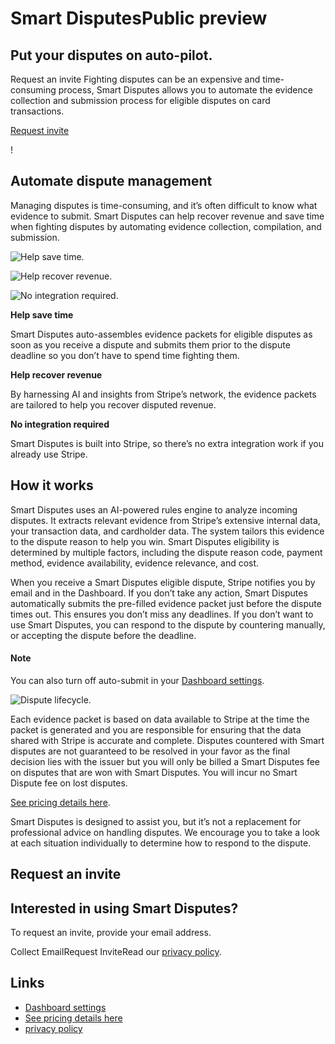 # Smart DisputesPublic preview

## Put your disputes on auto-pilot.

Request an invite
Fighting disputes can be an expensive and time-consuming process, Smart Disputes
allows you to automate the evidence collection and submission process for
eligible disputes on card transactions.

[Request
invite](https://docs.stripe.com/disputes/smart-disputes#request-an-invite)

!

## Automate dispute management

Managing disputes is time-consuming, and it’s often difficult to know what
evidence to submit. Smart Disputes can help recover revenue and save time when
fighting disputes by automating evidence collection, compilation, and
submission.

![Help save
time.](https://b.stripecdn.com/docs-statics-srv/assets/save-time.f510099858fb56db1483080a8a0324df.png)

![Help recover
revenue.](https://b.stripecdn.com/docs-statics-srv/assets/recover-revenue.af6bf2a5c9b0e7d2926d051d186c0c8d.png)

![No integration
required.](https://b.stripecdn.com/docs-statics-srv/assets/no-integration.26a884bdb47ec61f137f824b51f4e165.png)

**Help save time**

Smart Disputes auto-assembles evidence packets for eligible disputes as soon as
you receive a dispute and submits them prior to the dispute deadline so you
don’t have to spend time fighting them.

**Help recover revenue**

By harnessing AI and insights from Stripe’s network, the evidence packets are
tailored to help you recover disputed revenue.

**No integration required**

Smart Disputes is built into Stripe, so there’s no extra integration work if you
already use Stripe.

## How it works

Smart Disputes uses an AI-powered rules engine to analyze incoming disputes. It
extracts relevant evidence from Stripe’s extensive internal data, your
transaction data, and cardholder data. The system tailors this evidence to the
dispute reason to help you win. Smart Disputes eligibility is determined by
multiple factors, including the dispute reason code, payment method, evidence
availability, evidence relevance, and cost.

When you receive a Smart Disputes eligible dispute, Stripe notifies you by email
and in the Dashboard. If you don’t take any action, Smart Disputes automatically
submits the pre-filled evidence packet just before the dispute times out. This
ensures you don’t miss any deadlines. If you don’t want to use Smart Disputes,
you can respond to the dispute by countering manually, or accepting the dispute
before the deadline.

#### Note

You can also turn off auto-submit in your [Dashboard
settings](https://dashboard.stripe.com/settings/disputes).

![Dispute
lifecycle.](https://b.stripecdn.com/docs-statics-srv/assets/dispute-flow.a082c69dafa1503c33d5f7bc7c92cdf4.png)

Each evidence packet is based on data available to Stripe at the time the packet
is generated and you are responsible for ensuring that the data shared with
Stripe is accurate and complete. Disputes countered with Smart disputes are not
guaranteed to be resolved in your favor as the final decision lies with the
issuer but you will only be billed a Smart Disputes fee on disputes that are won
with Smart Disputes. You will incur no Smart Dispute fee on lost disputes.

[See pricing details here](https://stripe.com/pricing).

Smart Disputes is designed to assist you, but it’s not a replacement for
professional advice on handling disputes. We encourage you to take a look at
each situation individually to determine how to respond to the dispute.

## Request an invite

## Interested in using Smart Disputes?

To request an invite, provide your email address.

Collect EmailRequest InviteRead our [privacy
policy](https://stripe.com/privacy).

## Links

- [Dashboard settings](https://dashboard.stripe.com/settings/disputes)
- [See pricing details here](https://stripe.com/pricing)
- [privacy policy](https://stripe.com/privacy)